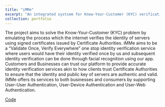 ```yaml
---
title: "iMMe"
excerpt: "An integrated systsem for Know-Your-Customer (KYC) verification<br/><img src='/images/500x300.png'>"
collection: portfolio
---
```


The project aims to solve the Know-Your-Customer (KYC) problem by emulating the process which the internet verifies the identity of servers using signed certificates issued by Certificate Authorities. iMMe aims to be a “Validate Once, Verify Everywhere” one stop identity verification service where users would have their identity verified once by us and subsequent identity verification can be done through facial recognition using our app. Customers and Businesses can trust our platform to provide accurate identity verification services akin to how clients trust Certificate Authorities to ensure that the identity and public key of servers are authentic and valid. iMMe offers its services to both businesses and consumers by supporting User-User Authentication, User-Device Authentication and User-Web Authentication.

[Code](https://github.com/xingxuanli/iMMe)